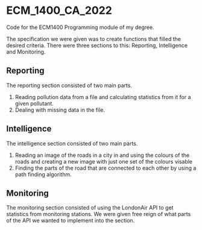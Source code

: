 # ECM_1400_CA_2022

Code for the ECM1400 Programming module of my degree.

The specification we were given was to create functions that filled the desired criteria. There were three sections to this: Reporting, Intelligence and Monitoring.

## Reporting
The reporting section consisted of two main parts.
1. Reading pollution data from a file and calculating statistics from it for a given pollutant.
2. Dealing with missing data in the file.

## Intelligence
The intelligence section consisted of two main parts. 
1. Reading an image of the roads in a city in and using the colours of the roads and creating a new image with just one set of the colours visable  
2. Finding the parts of the road that are connected to each other by using a path finding algorithm.

## Monitoring
The monitoring section consisted of using the LondonAir API to get statistics from monitoring stations. We were given free reign of what parts of the API we wanted to implement into the section.
